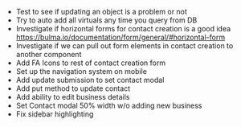 * Test to see if updating an object is a problem or not
* Try to auto add all virtuals any time you query from DB
* Investigate if horizontal forms for contact creation is a good idea https://bulma.io/documentation/form/general/#horizontal-form
* Investigate if we can pull out form elements in contact creation to another component
* Add FA Icons to rest of contact creation form
* Set up the navigation system on mobile
* Add update submission to set contact modal
* Add put method to update contact
* Add ability to edit business details
* Set Contact modal 50% width w/o adding new business
* Fix sidebar highlighting